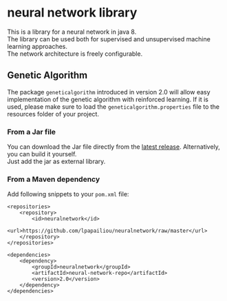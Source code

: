 # neural network library
This is a library for a neural network in java 8.  
The library can be used both for supervised and unsupervised machine learning approaches.  
The network architecture is freely configurable.  

## Genetic Algorithm
The package ``geneticalgorithm`` introduced in version 2.0 will allow easy implementation of the
genetic algorithm with reinforced learning. If it is used, please make sure to load the
``geneticalgorithm.properties`` file to the resources folder of your project.

### From a Jar file
You can download the Jar file directly from the [latest release](https://github.com/lpapailiou/neuralnetwork/releases/latest). Alternatively, you can build it yourself.  
Just add the jar as external library.
  
### From a Maven dependency  
Add following snippets to your ``pom.xml`` file:

    <repositories>    
        <repository>    
            <id>neuralnetwork</id>    
            <url>https://github.com/lpapailiou/neuralnetwork/raw/master</url>    
        </repository>    
    </repositories>      
  
    <dependencies>    
        <dependency>    
            <groupId>neuralnetwork</groupId>    
            <artifactId>neural-network-repo</artifactId>    
            <version>2.0</version>    
        </dependency>    
    </dependencies>    
    